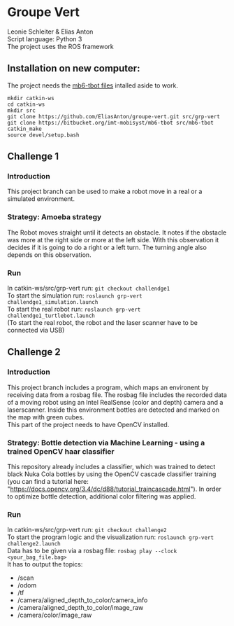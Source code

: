 # Groupe Vert
Leonie Schleiter & Elias Anton\
Script language: Python 3\
The project uses the ROS framework

## Installation on new computer:
The project needs the [mb6-tbot files](https://bitbucket.org/imt-mobisyst/mb6-tbot/src/master/) intalled aside to work.
```
mkdir catkin-ws
cd catkin-ws
mkdir src
git clone https://github.com/EliasAnton/groupe-vert.git src/grp-vert
git clone https://bitbucket.org/imt-mobisyst/mb6-tbot src/mb6-tbot
catkin_make
source devel/setup.bash
```

## Challenge 1
### Introduction
This project branch can be used to make a robot move in a real or a simulated environment.

### Strategy: Amoeba strategy
The Robot moves straight until it detects an obstacle. It notes if the obstacle was more at the right side or more at the left side. With this observation it decides if it is going to do a right or a left turn. The turning angle also depends on this observation.

### Run
In catkin-ws/src/grp-vert run: `git checkout challendge1`\
To start the simulation run: `roslaunch grp-vert challendge1_simulation.launch`\
To start the real robot run: `roslaunch grp-vert challendge1_turtlebot.launch`\
(To start the real robot, the robot and the laser scanner have to be connected via USB)

## Challenge 2
### Introduction
This project branch includes a program, which maps an environent by receiving data from a rosbag file. The rosbag file includes the recorded data of a moving robot using an Intel RealSense (color and depth) camera and a laserscanner. Inside this environment bottles are detected and marked on the map with green cubes.\
This part of the project needs to have OpenCV installed.

### Strategy: Bottle detection via Machine Learning - using a trained OpenCV haar classifier
This repository already includes a classifier, which was trained to detect black Nuka Cola bottles by using the OpenCV cascade classifier training (you can find a tutorial here: "https://docs.opencv.org/3.4/dc/d88/tutorial_traincascade.html"). In order to optimize bottle detection, additional color filtering was applied.

### Run
In catkin-ws/src/grp-vert run: `git checkout challenge2`\
To start the program logic and the visualization run: `roslaunch grp-vert challenge2.launch`\
Data has to be given via a rosbag file: `rosbag play --clock <your_bag_file.bag>`\
It has to output the topics:
- /scan
- /odom
- /tf
- /camera/aligned_depth_to_color/camera_info
- /camera/aligned_depth_to_color/image_raw
- /camera/color/image_raw